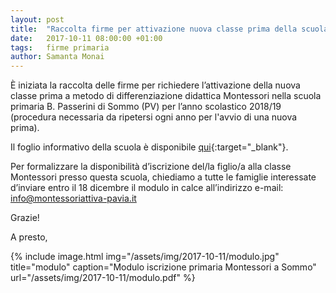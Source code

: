 ```yaml
---
layout: post
title:  "Raccolta firme per attivazione nuova classe prima della scuola primaria per anno scolastico 2017/18"
date:   2017-10-11 08:00:00 +01:00
tags:   firme primaria
author: Samanta Monai
---
```


È iniziata la raccolta delle firme per richiedere l’attivazione della nuova classe prima a metodo di differenziazione didattica Montessori nella scuola primaria B. Passerini di Sommo (PV) per l’anno scolastico 2018/19 (procedura necessaria da ripetersi ogni anno per l'avvio di una nuova prima).

Il foglio informativo della scuola è disponibile [qui](/assets/img/2017-10-11/foglio_informativo_scuola_2017.pdf){:target="_blank"}.

Per formalizzare la disponibilità d’iscrizione del/la figlio/a alla classe Montessori presso questa scuola, chiediamo a tutte le famiglie interessate d’inviare entro il 18 dicembre il modulo in calce all’indirizzo e-mail: info@montessoriattiva-pavia.it 

Grazie!

A presto,

{% include image.html img="/assets/img/2017-10-11/modulo.jpg" title="modulo" caption="Modulo iscrizione primaria Montessori a Sommo" url="/assets/img/2017-10-11/modulo.pdf" %}
